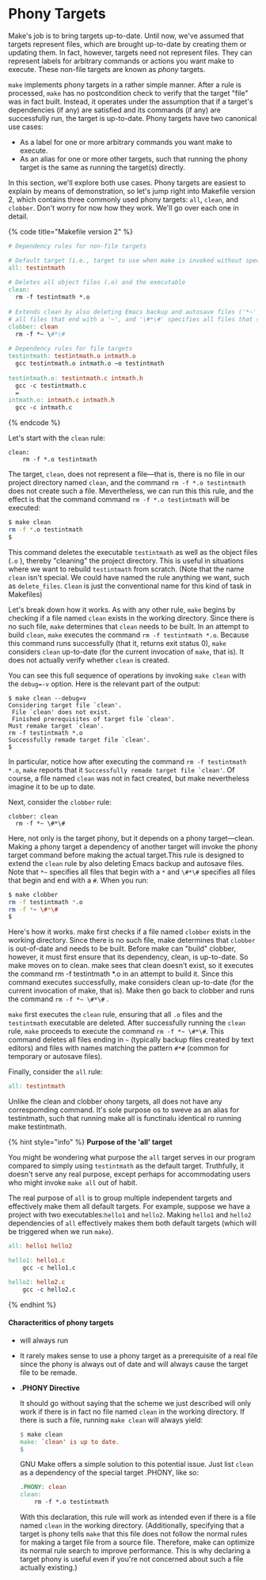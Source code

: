# Phony Targets

Make's job is to bring targets up-to-date. Until now, we've assumed that targets represent files, which are brought up-to-date by creating them or updating them. In fact, however, targets need not represent files. They can represent labels for arbitrary commands or actions you want make to execute. These non-file targets are known as _phony_ targets.

`make` implements phony targets in a rather simple manner. After a rule is processed, `make` has no postcondition check to verify that the target "file" was in fact built. Instead, it operates under the assumption that if a target's dependencies (if any) are satisfied and its commands (if any) are successfully run, the target is up-to-date. Phony targets have two canonical use cases:

* As a label for one or more arbitrary commands you want make to execute.
* As an alias for one or more other targets, such that running the phony target is the same as running the target(s) directly.

In this section, we'll explore both use cases. Phony targets are easiest to explain by means of demonstration, so let's jump right into Makefile version 2, which contains three commonly used phony targets: `all`, `clean`, and `clobber`. Don't worry for now how they work. We'll go over each one in detail.&#x20;

{% code title="Makefile version 2" %}
```makefile
# Dependency rules for non-file targets

# Default target (i.e., target to use when make is invoked without specifying a target)
all: testintmath
  
# Deletes all object files (.o) and the executable 
clean:
  rm -f testintmath *.o
  
# Extends clean by also deleting Emacs backup and autosave files ('*~' specifies 
# all files that end with a '~', and '\#*\#' specifies all files that start and end with a '#')
clobber: clean
  rm -f *~ \#*\# 
  
# Dependency rules for file targets
testintmath: testintmath.o intmath.o
  gcc testintmath.o intmath.o –o testintmath
  
testintmath.o: testintmath.c intmath.h
  gcc -c testintmath.c
  =
intmath.o: intmath.c intmath.h
  gcc -c intmath.c
```
{% endcode %}

Let's start with the `clean` rule:

```
clean: 
    rm -f *.o testintmath 
```

The target, `clean`, does not represent a file—that is, there is no file in our project directory named `clean`, and the command `rm -f *.o testintmath` does not create such a file. Mevertheless, we can run this this rule, and the effect is that the command command `rm -f *.o testintmath` will be executed:

```bash
$ make clean
rm -f *.o testintmath 
$
```

This command deletes the executable `testintmath` as well as the object files (`.o` ), thereby "cleaning" the project directory. This is useful in situations where we want to rebuild `testintmath` from scratch. (Note that the name `clean` isn't special. We could have named the rule anything we want, such as `delete_files`. `Clean` is just the conventional name for this kind of task in Makefiles)

Let's break down how it works. As with any other rule, `make` begins by checking if a file named `clean` exists in the working directory. Since there is no such file, `make` determines that `clean` needs to be built. In an attempt to build `clean`, `make` executes the command `rm -f testintmath *.o`. Because this command runs successfully (that it, returns exit status 0), `make` considers `clean` up-to-date (for the current invocation of `make`, that is). It does not actually verify whether `clean` is created.

You can see this full sequence of operations by invoking `make clean` with the `debug=-v` option. Here is the relevant part of the output:

```
$ make clean --debug=v
Considering target file `clean'.
 File `clean' does not exist.
 Finished prerequisites of target file `clean'.
Must remake target `clean'.
rm -f testintmath *.o
Successfully remade target file `clean'.
$ 
```

In particular, notice how after executing the command `rm -f testintmath *.o`, `make` reports that it ``Successfully remade target file `clean'``. Of course, a file named `clean` was not in fact created, but make nevertheless imagine it to be up to date.



Next, consider the `clobber` rule:

```
clobber: clean
  rm -f *~ \#*\# 
```
Here, not only is the target phony, but it depends on a phony target—clean. Making a phony target a dependency of another target will invoke the phony target command before making the actual target.This rule is designed to extend the `clean` rule by also deleting Emacs backup and autosave files. Note that `*~` specifies all files that begin with a `*` and `\#*\#` specifies all files that begin and end with a `#`. When you run:

```bash
$ make clobber
rm -f testintmath *.o
rm -f *~ \#*\# 
$ 
```

Here's how it works. make first checks if a file named `clobber` exists in the working directory. Since there is no such file, make determines that `clobber` is out-of-date and needs to be built. Before make can "build" clobber, however, it must first ensure that its dependency, clean, is up-to-date. So make moves on to clean. make sees that clean doesn't exist, so it executes the command rm -f testintmath \*.o in an attempt to build it. Since this command executes successfully, make considers clean up-to-date (for the current invocation of make, that is). Make then go back to clobber and runs the command `rm -f *~ \#*\#` .

`make` first executes the `clean` rule, ensuring that all `.o` files and the `testintmath` executable are deleted. After successfully running the `clean` rule, `make` proceeds to execute the command `rm -f *~ \#*\#`. This command deletes all files ending in `~` (typically backup files created by text editors) and files with names matching the pattern `#*#` (common for temporary or autosave files).

Finally, consider the `all` rule:

```makefile
all: testintmath
```

Unlike fhe clean and clobber ohony targets, all does not have any correspomding command. It's sole purpose os to sweve as an alias for testintmath, such that running make all is functinalu identical ro running make testintmath.

{% hint style="info" %}
**Purpose of the 'all' target**

You might be wondering what purpose the `all` target serves in our program compared to simply using `testintmath` as the default target. Truthfully, it doesn't serve any real purpose, except perhaps for accommodating users who might invoke `make all` out of habit.

The real purpose of `all` is to group multiple independent targets and effectively make them all default targets. For example, suppose we have a project with two executables:`hello1` and `hello2`. Making `hello1` and `hello2` dependencies of `all` effectively makes them both default targets (which will be triggered when we run `make`).

```makefile
all: hello1 hello2

hello1: hello1.c
	gcc -c hello1.c

hello2: hello2.c
	gcc -c hello2.c
```
{% endhint %}

#### Characteritics of phony targets

* will always run
* It rarely makes sense to use a phony target as a prerequisite of a real file since the phony is always out of date and will always cause the target file to be remade.
*   **.PHONY Directive**

    It should go without saying that the scheme we just described will only work if there is in fact no file named `clean` in the working directory. If there is such a file, running `make clean` will always yield:

    ```makefile
    $ make clean
    make: `clean' is up to date.
    $
    ```

    GNU Make offers a simple solution to this potential issue. Just list `clean` as a dependency of the special target .PHONY, like so:

    ```makefile
    .PHONY: clean
    clean: 
        rm -f *.o testintmath 
    ```

    With this declaration, this rule will work as intended even if there is a file named `clean` in the working directory. (Additionally, specifying that a target is phony tells `make` that this file does not follow the normal rules for making a target file from a source file. Therefore, make can optimize its normal rule search to improve performance. This is why declaring a target phony is useful even if you're not concerned about such a file actually existing.)
